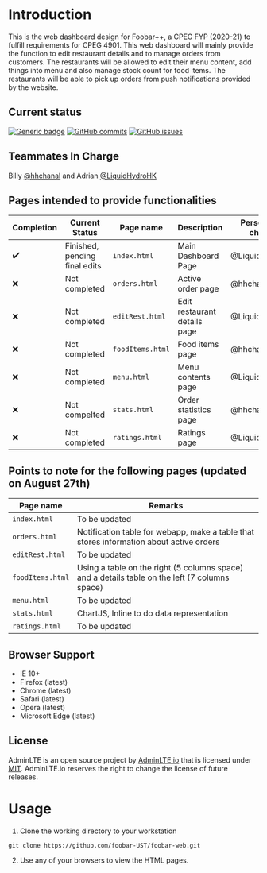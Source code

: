 Introduction
============
This is the web dashboard design for Foobar++, a CPEG FYP (2020-21) to fulfill requirements for CPEG 4901. This web dashboard will mainly provide the function to edit restaurant details and to manage orders from customers. The restaurants will be allowed to edit their menu content, add things into menu and also manage stock count for food items. The restaurants will be able to pick up orders from push notifications provided by the website.

Current status
--------------
[![Generic badge](https://img.shields.io/badge/Finished%20Percentage-14%20percent-%3CCOLOR%3E.svg)](https://github.com/foobar-UST/foobar-web/)
[![GitHub commits](https://img.shields.io/github/commits-since/Naereen/StrapDown.js/v1.0.0.svg)](https://github.com/foobar-UST/foobar-web/commit/)
[![GitHub issues](https://img.shields.io/github/issues/Naereen/StrapDown.js.svg)](https://github.com/foobar-UST/foobar-web/issues/)

Teammates In Charge
-------------------
Billy [@hhchanal](https://github.com/hhchanal) and Adrian [@LiquidHydroHK](https://github.com/LiquidHydroHK)

Pages intended to provide functionalities
-----------------------------------------
Completion | Current Status | Page name | Description | Person-in-charge
---------- | -------------- | --------- | ----------- | ----------------
:heavy_check_mark: | Finished, pending final edits | `index.html` | Main Dashboard Page | @LiquidHydroHK
:x: | Not completed | `orders.html` | Active order page | @hhchanal
:x: | Not completed | `editRest.html` | Edit restaurant details page | @LiquidHydroHK
:x: | Not completed | `foodItems.html` | Food items page | @hhchanal
:x: | Not completed | `menu.html` | Menu contents page | @LiquidHydroHK
:x: | Not compelted | `stats.html` | Order statistics page | @hhchanal
:x: | Not completed | `ratings.html` | Ratings page | @LiquidHydroHK

Points to note for the following pages (updated on August 27th)
---------------------------------------------------------------
Page name | Remarks
--------- | -------
`index.html` | To be updated
`orders.html` | Notification table for webapp, make a table that stores information about active orders
`editRest.html` | To be updated
`foodItems.html` | Using a table on the right (5 columns space) and a details table on the left (7 columns space)
`menu.html` | To be updated
`stats.html` | ChartJS, Inline to do data representation
`ratings.html` | To be updated

Browser Support
---------------
- IE 10+
- Firefox (latest)
- Chrome (latest)
- Safari (latest)
- Opera (latest)
- Microsoft Edge (latest)

License
-------
AdminLTE is an open source project by [AdminLTE.io](https://adminlte.io) that is licensed under [MIT](http://opensource.org/licenses/MIT). AdminLTE.io
reserves the right to change the license of future releases.

Usage
=====
1. Clone the working directory to your workstation
```console
git clone https://github.com/foobar-UST/foobar-web.git
```
2. Use any of your browsers to view the HTML pages.
